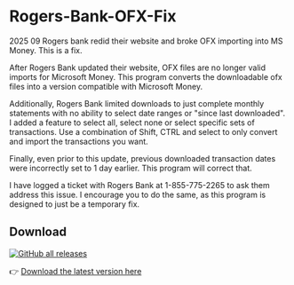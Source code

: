 # Rogers-Bank-OFX-Fix
2025 09 Rogers bank redid their website and broke OFX importing into MS Money.  This is a fix.

After Rogers Bank updated their website, OFX files are no longer valid imports for Microsoft Money.  This program converts the downloadable ofx files into a version compatible with Microsoft Money.

Additionally, Rogers Bank limited downloads to just complete monthly statements with no ability to select date ranges or "since last downloaded".  I added a feature to select all, select none or select specific sets of transactions.  Use a combination of Shift, CTRL and select to only convert and import the transactions you want.

Finally, even prior to this update, previous downloaded transaction dates were incorrectly set to 1 day earlier.  This program will correct that.

I have logged a ticket with Rogers Bank at 1-855-775-2265 to ask them address this issue.  I encourage you to do the same, as this program is designed to just be a temporary fix.

## Download
[![GitHub all releases](https://img.shields.io/github/downloads/kasmca/Rogers-Bank-OFX-Fix/total?label=Downloads&cacheSeconds=60)](https://github.com/kasmca/Rogers-Bank-OFX-Fix/releases/latest)

👉 [Download the latest version here](https://github.com/kasmca/Rogers-Bank-OFX-Fix/releases/latest)


